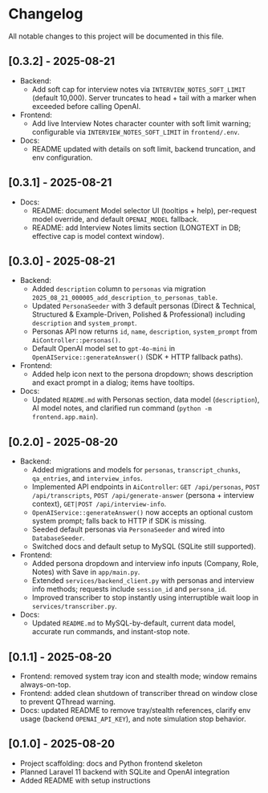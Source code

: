# Changelog

All notable changes to this project will be documented in this file.

## [0.3.2] - 2025-08-21
- Backend:
  - Add soft cap for interview notes via `INTERVIEW_NOTES_SOFT_LIMIT` (default 10,000). Server truncates to head + tail with a marker when exceeded before calling OpenAI.
- Frontend:
  - Add live Interview Notes character counter with soft limit warning; configurable via `INTERVIEW_NOTES_SOFT_LIMIT` in `frontend/.env`.
- Docs:
  - README updated with details on soft limit, backend truncation, and env configuration.

## [0.3.1] - 2025-08-21
- Docs:
  - README: document Model selector UI (tooltips + help), per-request model override, and default `OPENAI_MODEL` fallback.
  - README: add Interview Notes limits section (LONGTEXT in DB; effective cap is model context window).

## [0.3.0] - 2025-08-21
- Backend:
  - Added `description` column to `personas` via migration `2025_08_21_000005_add_description_to_personas_table`.
  - Updated `PersonaSeeder` with 3 default personas (Direct & Technical, Structured & Example-Driven, Polished & Professional) including `description` and `system_prompt`.
  - Personas API now returns `id`, `name`, `description`, `system_prompt` from `AiController::personas()`.
  - Default OpenAI model set to `gpt-4o-mini` in `OpenAIService::generateAnswer()` (SDK + HTTP fallback paths).
- Frontend:
  - Added help icon next to the persona dropdown; shows description and exact prompt in a dialog; items have tooltips.
- Docs:
  - Updated `README.md` with Personas section, data model (`description`), AI model notes, and clarified run command (`python -m frontend.app.main`).

## [0.2.0] - 2025-08-20
- Backend:
  - Added migrations and models for `personas`, `transcript_chunks`, `qa_entries`, and `interview_infos`.
  - Implemented API endpoints in `AiController`: `GET /api/personas`, `POST /api/transcripts`, `POST /api/generate-answer` (persona + interview context), `GET|POST /api/interview-info`.
  - `OpenAIService::generateAnswer()` now accepts an optional custom system prompt; falls back to HTTP if SDK is missing.
  - Seeded default personas via `PersonaSeeder` and wired into `DatabaseSeeder`.
  - Switched docs and default setup to MySQL (SQLite still supported).
- Frontend:
  - Added persona dropdown and interview info inputs (Company, Role, Notes) with Save in `app/main.py`.
  - Extended `services/backend_client.py` with personas and interview info methods; requests include `session_id` and `persona_id`.
  - Improved transcriber to stop instantly using interruptible wait loop in `services/transcriber.py`.
- Docs:
  - Updated `README.md` to MySQL-by-default, current data model, accurate run commands, and instant-stop note.

## [0.1.1] - 2025-08-20
- Frontend: removed system tray icon and stealth mode; window remains always-on-top.
- Frontend: added clean shutdown of transcriber thread on window close to prevent QThread warning.
- Docs: updated README to remove tray/stealth references, clarify env usage (backend `OPENAI_API_KEY`), and note simulation stop behavior.

## [0.1.0] - 2025-08-20
- Project scaffolding: docs and Python frontend skeleton
- Planned Laravel 11 backend with SQLite and OpenAI integration
- Added README with setup instructions
